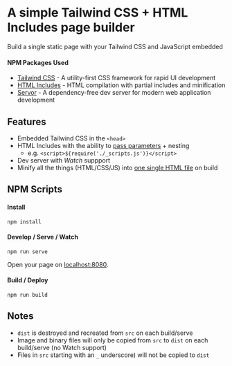 # A simple Tailwind CSS + HTML Includes page builder

Build a single static page with your Tailwind CSS and JavaScript embedded

#### NPM Packages Used
- [Tailwind CSS](https://github.com/tailwindlabs/tailwindcss) - A utility-first CSS framework for rapid UI development
- [HTML Includes](https://github.com/entozoon/html-includes) - HTML compilation with partial includes and minification
- [Servor](https://github.com/lukejacksonn/servor) - A dependency-free dev server for modern web application development

## Features
- Embedded Tailwind CSS in the `<head>`
- HTML Includes with the ability to [pass parameters](https://github.com/entozoon/html-includes#use) + nesting
  - e.g. `<script>${require('./_scripts.js')}</script>`
- Dev server with _Watch_ suppport
- Minify all the things (HTML/CSS/JS) into [one single HTML file](https://gist.githubusercontent.com/danklammer/7c393add2cc558e0393d2368655d464d/raw/ec3a70ea04ae9991980448a8f18bbce617c8efb1/index.html) on build


## NPM Scripts

#### Install
```
npm install
```

#### Develop / Serve / Watch
```
npm run serve
```
Open your page on [localhost:8080](http://localhost:8080/).


#### Build / Deploy
```
npm run build
```


## Notes
- `dist` is destroyed and recreated from `src` on each build/serve
- Image and binary files will only be copied from `src` to `dist` on each build/serve (no Watch support)
- Files in `src` starting with an `_` underscore) will not be copied to `dist`